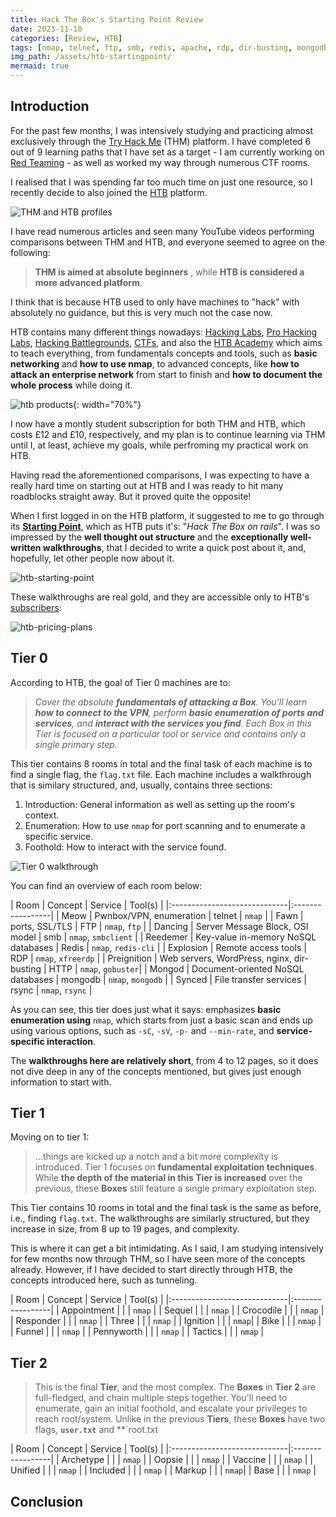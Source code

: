 ```yaml
---
title: Hack The Box's Starting Point Review 
date: 2023-11-10
categories: [Review, HTB]
tags: [nmap, telnet, ftp, smb, redis, apache, rdp, dir-busting, mongodb, rsync]
img_path: /assets/htb-startingpoint/
mermaid: true
---
```


## Introduction

For the past few months, I was intensively studying and practicing almost exclusively through the [Try Hack Me](https://tryhackme.com) (THM) platform. I have completed 6 out of 9 learning paths that I have set as a target - I am currently working on [Red Teaming](https://tryhackme.com/paths) - as well as worked my way through numerous CTF rooms. 

I realised that I was spending far too much time on just one resource, so I recently decide to also joined the [HTB](https://app.hackthebox.com/home) platform. 

![THM and HTB profiles](site-profiles.png)

I have read numerous articles and seen many YouTube videos performing comparisons between THM and HTB, and everyone seemed to agree on the following: 

> **THM is aimed at absolute beginners** , while **HTB is considered a more advanced platform**. 

I think that is because HTB used to only have machines to "hack" with absolutely no guidance, but this is very much not the case now. 

HTB contains many different things nowadays: [Hacking Labs](https://www.hackthebox.com/hacker/hacking-labs), [Pro Hacking Labs](https://www.hackthebox.com/hacker/pro-labs), [Hacking Battlegrounds](https://www.hackthebox.com/hacker/hacking-battlegrounds), [CTFs](https://www.hackthebox.com/hacker/ctf), and also the [HTB Academy](https://academy.hackthebox.com/) which aims to teach everything, from fundamentals concepts and tools, such as **basic networking** and **how to use nmap**, to advanced concepts, like **how to attack an enterprise network** from start to finish and **how to document the whole process** while doing it.

![htb products](htb-products.png){: width="70%"}

I now have a montly student subscription for both THM and HTB, which costs £12 and £10, respectively, and my plan is to continue learning via THM until I, at least, achieve my goals, while perfroming my practical work on HTB. 

Having read the aforementioned comparisons, I was expecting to have a really hard time on starting out at HTB and I was ready to hit many roadblocks straight away. But it proved quite the opposite!

When I first logged in on the HTB platform, it suggested to me to go through its [**Starting Point**](https://app.hackthebox.com/starting-point), which as HTB puts it's: "*Hack The Box on rails*". I was so impressed by the **well thought out structure** and the **exceptionally well-written walkthroughs**, that I decided to write a quick post about it, and, hopefully, let other people now about it.

![htb-starting-point](htb-starting-point.jpg)

These walkthroughs are real gold, and they are accessible only to HTB's [subscribers](https://www.hackthebox.com/hacker/pricing#compare-plans-table):

![htb-pricing-plans](htb-pricing-plans.jpg)

## Tier 0

According to HTB, the goal of Tier 0 machines are to:

> *Cover the absolute **fundamentals of attacking a Box**. You'll learn **how to connect to the VPN**, perform **basic enumeration of ports and services**, and **interact with the services you find**. Each Box in this Tier is focused on a particular tool or service and contains only a single primary step.*

This tier contains 8 rooms in total and the final task of each machine is to find a single flag, the `flag.txt` file. Each machine includes a walkthrough that is similary structured, and, usually, contains three sections:
1. Introduction: General information as well as setting up the room's context.
2. Enumeration: How to use `nmap` for port scanning and to enumerate a specific service.
3. Foothold: How to interact with the service found.

![Tier 0 walkthrough](tier0-walkthrough.jpg)

You can find an overview of each room below:

| Room | Concept | Service | Tool(s) |
|:-----------------------------|:-----------------|
| Meow | Pwnbox/VPN, enumeration | telnet | `nmap` | 
| Fawn | ports, SSL/TLS | FTP | `nmap`, `ftp` |
| Dancing | Server Message Block, OSI model | smb | `nmap`, `smbclient` |
| Reedemer | Key-value in-memory NoSQL databases | Redis | `nmap`, `redis-cli` |
| Explosion | Remote access tools | RDP |  `nmap`, `xfreerdp` |
| Preignition | Web servers, WordPress, nginx, dir-busting | HTTP |  `nmap`, `gobuster`|
| Mongod | Document-oriented NoSQL databases | mongodb |  `nmap`, `mongodb` |
| Synced | File transfer services | rsync |  `nmap`, `rsync` |

As you can see, this tier does just what it says: emphasizes **basic enumeration using** `nmap`, which starts from just a basic scan and ends up using various options, such as `-sC`, `-sV`, `-p-` and `--min-rate`, and **service-specific interaction**. 

The **walkthroughs here are relatively short**, from 4 to 12 pages, so it does not dive deep in any of the concepts mentioned, but gives just enough information to start with.

## Tier 1

Moving on to tier 1:

> ...things are kicked up a notch and a bit more complexity is introduced. Tier 1 focuses on **fundamental exploitation techniques**. While **the depth of the material in this **Tier** is increased** over the previous, these **Boxes** still feature a single primary exploitation step.

<!-- need to finish to have full picture -->
<!-- add image when completed -->
This Tier contains 10 rooms in total and the final task is the same as before, i.e., finding `flag.txt`. The walkthroughs are similarly structured, but they increase in size, from 8 up to 19 pages, and complexity. 

This is where it can get a bit intimidating. As I said, I am studying intensively for few months now through THM, so I have seen more of the concepts already. However, if I have decided to start directly through HTB, the concepts introduced here, such as tunneling. 

| Room | Concept | Service | Tool(s) |
|:-----------------------------|:-----------------|
| Appointment |  |  | `nmap` | 
| Sequel |  |  | `nmap` |
| Crocodile |   |  | `nmap` |
| Responder |  |  | `nmap` |
| Three |  |  |  `nmap` |
| Ignition |  |  |  `nmap`|
| Bike |  |  |  `nmap` |
| Funnel |  |  |  `nmap` |
| Pennyworth |  |  |  `nmap` |
| Tactics |  |  |  `nmap` |

## Tier 2

> This is the final **Tier**, and the most complex. The **Boxes** in **Tier 2** are full-fledged, and chain multiple steps together. You'll need to enumerate, gain an initial foothold, and escalate your privileges to reach root/system. Unlike in the previous **Tiers**, these **Boxes** have two flags, **`user.txt`** and **`root.txt

| Room | Concept | Service | Tool(s) |
|:-----------------------------|:-----------------|
| Archetype |  |  | `nmap` | 
| Oopsie |  |  | `nmap` |
| Vaccine |   |  | `nmap` |
| Unified |  |  | `nmap` |
| Included |  |  |  `nmap` |
| Markup |  |  |  `nmap`|
| Base |  |  |  `nmap` |


## Conclusion